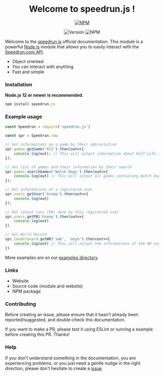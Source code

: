 <div align="center">
    <h1>Welcome to speedrun.js !</h1>
    <p>
        <a href="https://npmjs.org/speedrun.js" target"_blank"><img src="https://nodei.co/npm/speedrun.js.png?downloads=true&stars=true" alt="NPM" /></a> 
    </p>
    <p>
        <img src="https://img.shields.io/github/package-json/v/GreepTheSheep/speedrun.js?logo=npm" alt="Version" />
        <img src="https://img.shields.io/npm/dt/speedrun.js?logo=npm" alt="NPM" />
    </p> 
</div>

Welcome to the [speedrun.js](https://github.com/GreepTheSheep/speedrun.js) official documentation. This module is a powerful [Node.js](https://nodejs.org/) module that allows you to easily interact with the [Speedrun.com API](https://speedrun.com/).

* Object oriented
* You can interact with anything
* Fast and simple

### Installation

**Node.js 12 or newer is recommended.**

```javascript
npm install speedrun.js
```

### Example usage

```javascript
const Speedrun = require('speedrun.js')

const spr = Speedrun.raw

// Get informations on a game by their abbreviation
spr.games.getGame('hl2').then(out=>{
    console.log(out); // This will output indormation about Half-Life 2
});

// Get list of games and their information by their search
spr.games.searchGames('Watch Dogs').then(out=>{
    console.log(out) // This will output all games containing Watch Dogs in the name
});

// Get informations of a registered user
spr.users.getUser('Greep').then(out=>{
    console.log(out)
});

// Get latest runs (PB) done by this registered user
spr.users.getPB('Greep').then(out=>{
    console.log(out) 
})

// Get World Record
spr.leaderboard.getWR('smb', 'any%').then(out=>{
    console.log(out) // This will output the informations of the WR any% of Super Meat Boy (and not Super Mario Bros)
})
```

More examples are on our [examples directory](https://github.com/GreepTheSheep/speedrun.js/tree/main/examples).

### Links

* Website
* Source code \(module and website\)
* NPM package

### Contributing

Before creating an issue, please ensure that it hasn't already been reported/suggested, and double-check this documentation.

If you want to make a PR, please test it using ESLint or running a example before creating this PR. Thanks!

### Help

If you don't understand something in the documentation, you are experiencing problems, or you just need a gentle nudge in the right direction, please don't hesitate to create a [issue](https://github.com/GreepTheSheep/speedrun.js/issues).



